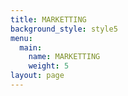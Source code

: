 ```yaml
---
title: MARKETTING
background_style: style5
menu:
  main:
    name: MARKETTING
    weight: 5
layout: page
---
```


